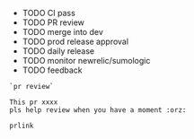 + TODO CI pass
+ TODO PR review
+ TODO merge into dev
+ TODO prod release approval
+ TODO daily release
+ TODO monitor newrelic/sumologic
+ TODO feedback

```
`pr review`

This pr xxxx
pls help review when you have a moment :orz:

prlink
```

